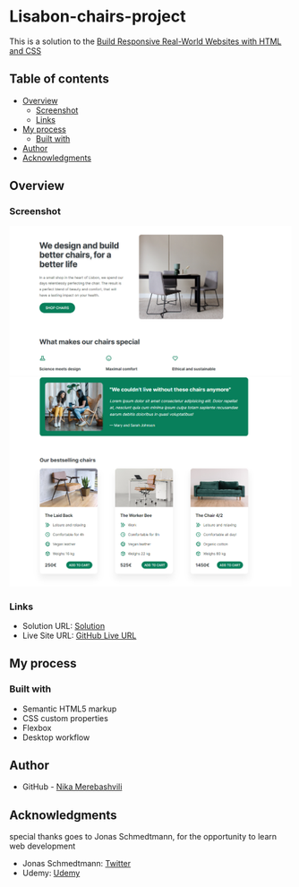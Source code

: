 # Lisabon-chairs-project

This is a solution to the [Build Responsive Real-World Websites with HTML and CSS](https://www.udemy.com/course/design-and-develop-a-killer-website-with-html5-and-css3/) 

## Table of contents

- [Overview](#overview)
  - [Screenshot](#screenshot)
  - [Links](#links)
- [My process](#my-process)
  - [Built with](#built-with)
- [Author](#author)
- [Acknowledgments](#acknowledgments)


## Overview

### Screenshot

![](./images/chairs-header.png)
![](./images/chairs-project.png)



### Links

- Solution URL: [Solution](https://github.com/nikamerebashvili95/Lisabon-chairs-project)
- Live Site URL: [GitHub Live URL](https://nikamerebashvili95.github.io/Lisabon-chairs-project/)

## My process

### Built with

- Semantic HTML5 markup
- CSS custom properties
- Flexbox
- Desktop workflow



## Author

- GitHub - [Nika Merebashvili](https://github.com/nikamerebashvili95)


## Acknowledgments

special thanks goes to Jonas Schmedtmann, for the opportunity to learn web development

- Jonas Schmedtmann: [Twitter](https://twitter.com/jonasschmedtman)
- Udemy: [Udemy](https://www.udemy.com/course/design-and-develop-a-killer-website-with-html5-and-css3/)
